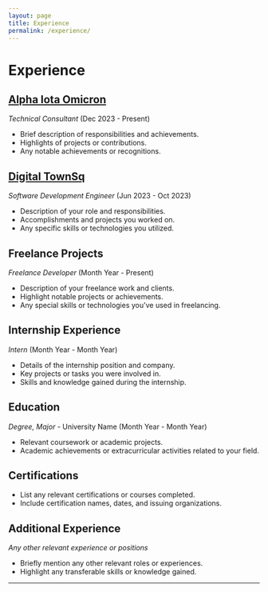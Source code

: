 ```yaml
---
layout: page
title: Experience
permalink: /experience/
---
```


# Experience

## [Alpha Iota Omicron](https://www.example.com)
*Technical Consultant* (Dec 2023 - Present)

- Brief description of responsibilities and achievements.
- Highlights of projects or contributions.
- Any notable achievements or recognitions.

## [Digital TownSq](https://www.anotherexample.com)
*Software Development Engineer* (Jun 2023 - Oct 2023)

- Description of your role and responsibilities.
- Accomplishments and projects you worked on.
- Any specific skills or technologies you utilized.

## Freelance Projects
*Freelance Developer* (Month Year - Present)

- Description of your freelance work and clients.
- Highlight notable projects or achievements.
- Any special skills or technologies you've used in freelancing.

## Internship Experience
*Intern* (Month Year - Month Year)

- Details of the internship position and company.
- Key projects or tasks you were involved in.
- Skills and knowledge gained during the internship.

## Education
*Degree, Major* - University Name (Month Year - Month Year)

- Relevant coursework or academic projects.
- Academic achievements or extracurricular activities related to your field.

## Certifications
- List any relevant certifications or courses completed.
- Include certification names, dates, and issuing organizations.

## Additional Experience
*Any other relevant experience or positions*

- Briefly mention any other relevant roles or experiences.
- Highlight any transferable skills or knowledge gained.

---
